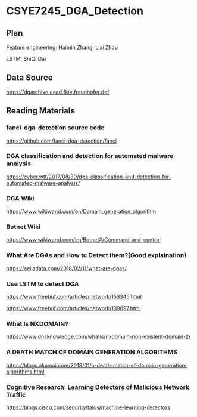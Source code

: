 # CSYE7245_DGA_Detection

## Plan
Feature engineering: Haimin Zhang, Lixi Zhou

LSTM: ShiQi Dai

## Data Source
https://dgarchive.caad.fkie.fraunhofer.de/

## Reading Materials

### fanci-dga-detection source code

https://github.com/fanci-dga-detection/fanci

### DGA classification and detection for automated malware analysis
https://cyber.wtf/2017/08/30/dga-classification-and-detection-for-automated-malware-analysis/

### DGA Wiki
https://www.wikiwand.com/en/Domain_generation_algorithm

### Botnet Wiki
https://www.wikiwand.com/en/Botnet#/Command_and_control

### What Are DGAs and How to Detect them?(Good explaination)
https://aelladata.com/2018/02/11/what-are-dgas/

### Use LSTM to detect DGA
https://www.freebuf.com/articles/network/153345.html

https://www.freebuf.com/articles/network/139697.html

### What Is NXDOMAIN?
https://www.dnsknowledge.com/whatis/nxdomain-non-existent-domain-2/

### A DEATH MATCH OF DOMAIN GENERATION ALGORITHMS
https://blogs.akamai.com/2018/01/a-death-match-of-domain-generation-algorithms.html

### Cognitive Research: Learning Detectors of Malicious Network Traffic
https://blogs.cisco.com/security/talos/machine-learning-detectors
